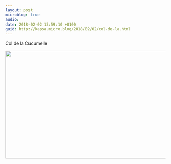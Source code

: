 ```yaml
---
layout: post
microblog: true
audio: 
date: 2018-02-02 13:59:10 +0100
guid: http://kapsa.micro.blog/2018/02/02/col-de-la.html
---
```

Col de la Cucumelle

<img src="http://www.jeankapsa.com/uploads/2018/c8cbf8cdcc.jpg" width="600" height="338" />
